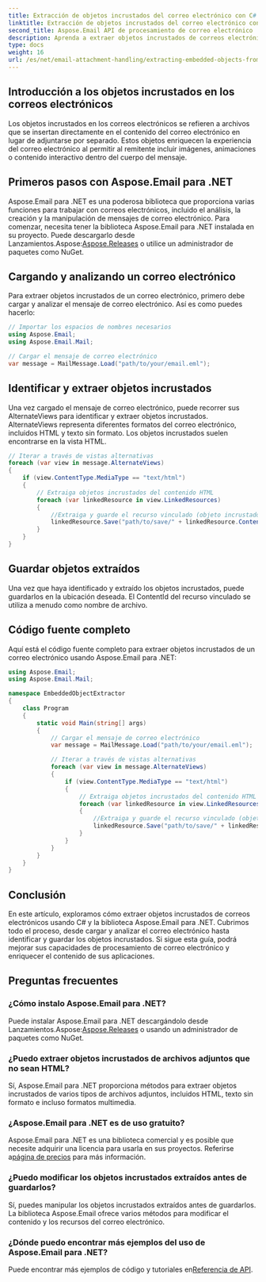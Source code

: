 ```yaml
---
title: Extracción de objetos incrustados del correo electrónico con C#
linktitle: Extracción de objetos incrustados del correo electrónico con C#
second_title: Aspose.Email API de procesamiento de correo electrónico .NET
description: Aprenda a extraer objetos incrustados de correos electrónicos usando C# y Aspose.Email para .NET. Guía paso a paso con ejemplos de código.
type: docs
weight: 16
url: /es/net/email-attachment-handling/extracting-embedded-objects-from-email-with-csharp/
---
```


## Introducción a los objetos incrustados en los correos electrónicos

Los objetos incrustados en los correos electrónicos se refieren a archivos que se insertan directamente en el contenido del correo electrónico en lugar de adjuntarse por separado. Estos objetos enriquecen la experiencia del correo electrónico al permitir al remitente incluir imágenes, animaciones o contenido interactivo dentro del cuerpo del mensaje.

## Primeros pasos con Aspose.Email para .NET

Aspose.Email para .NET es una poderosa biblioteca que proporciona varias funciones para trabajar con correos electrónicos, incluido el análisis, la creación y la manipulación de mensajes de correo electrónico. Para comenzar, necesita tener la biblioteca Aspose.Email para .NET instalada en su proyecto. Puede descargarlo desde Lanzamientos.Aspose:[Aspose.Releases](https://releases.aspose.com/email/net/) o utilice un administrador de paquetes como NuGet.

## Cargando y analizando un correo electrónico

Para extraer objetos incrustados de un correo electrónico, primero debe cargar y analizar el mensaje de correo electrónico. Así es como puedes hacerlo:

```csharp
// Importar los espacios de nombres necesarios
using Aspose.Email;
using Aspose.Email.Mail;

// Cargar el mensaje de correo electrónico
var message = MailMessage.Load("path/to/your/email.eml");
```

## Identificar y extraer objetos incrustados

Una vez cargado el mensaje de correo electrónico, puede recorrer sus AlternateViews para identificar y extraer objetos incrustados. AlternateViews representa diferentes formatos del correo electrónico, incluidos HTML y texto sin formato. Los objetos incrustados suelen encontrarse en la vista HTML.

```csharp
// Iterar a través de vistas alternativas
foreach (var view in message.AlternateViews)
{
    if (view.ContentType.MediaType == "text/html")
    {
        // Extraiga objetos incrustados del contenido HTML
        foreach (var linkedResource in view.LinkedResources)
        {
            //Extraiga y guarde el recurso vinculado (objeto incrustado)
            linkedResource.Save("path/to/save/" + linkedResource.ContentId);
        }
    }
}
```

## Guardar objetos extraídos

Una vez que haya identificado y extraído los objetos incrustados, puede guardarlos en la ubicación deseada. El ContentId del recurso vinculado se utiliza a menudo como nombre de archivo.

## Código fuente completo

Aquí está el código fuente completo para extraer objetos incrustados de un correo electrónico usando Aspose.Email para .NET:

```csharp
using Aspose.Email;
using Aspose.Email.Mail;

namespace EmbeddedObjectExtractor
{
    class Program
    {
        static void Main(string[] args)
        {
            // Cargar el mensaje de correo electrónico
            var message = MailMessage.Load("path/to/your/email.eml");

            // Iterar a través de vistas alternativas
            foreach (var view in message.AlternateViews)
            {
                if (view.ContentType.MediaType == "text/html")
                {
                    // Extraiga objetos incrustados del contenido HTML
                    foreach (var linkedResource in view.LinkedResources)
                    {
                        //Extraiga y guarde el recurso vinculado (objeto incrustado)
                        linkedResource.Save("path/to/save/" + linkedResource.ContentId);
                    }
                }
            }
        }
    }
}
```

## Conclusión

En este artículo, exploramos cómo extraer objetos incrustados de correos electrónicos usando C# y la biblioteca Aspose.Email para .NET. Cubrimos todo el proceso, desde cargar y analizar el correo electrónico hasta identificar y guardar los objetos incrustados. Si sigue esta guía, podrá mejorar sus capacidades de procesamiento de correo electrónico y enriquecer el contenido de sus aplicaciones.

## Preguntas frecuentes

### ¿Cómo instalo Aspose.Email para .NET?

 Puede instalar Aspose.Email para .NET descargándolo desde Lanzamientos.Aspose:[Aspose.Releases](https://releases.aspose.com/email/net/) o usando un administrador de paquetes como NuGet. 

### ¿Puedo extraer objetos incrustados de archivos adjuntos que no sean HTML?

Sí, Aspose.Email para .NET proporciona métodos para extraer objetos incrustados de varios tipos de archivos adjuntos, incluidos HTML, texto sin formato e incluso formatos multimedia.

### ¿Aspose.Email para .NET es de uso gratuito?

 Aspose.Email para .NET es una biblioteca comercial y es posible que necesite adquirir una licencia para usarla en sus proyectos. Referirse a[página de precios](https://purchase.aspose.com/pricing/email/net) para más información.

### ¿Puedo modificar los objetos incrustados extraídos antes de guardarlos?

Sí, puedes manipular los objetos incrustados extraídos antes de guardarlos. La biblioteca Aspose.Email ofrece varios métodos para modificar el contenido y los recursos del correo electrónico.

### ¿Dónde puedo encontrar más ejemplos del uso de Aspose.Email para .NET?

 Puede encontrar más ejemplos de código y tutoriales en[Referencia de API](https://reference.aspose.com/email/net/). 